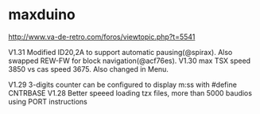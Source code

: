 # maxduino

http://www.va-de-retro.com/foros/viewtopic.php?t=5541

V1.31 Modified ID20,2A to support automatic pausing(@spirax). Also swapped REW-FW for block navigation(@acf76es). 
V1.30 max TSX speed 3850 vs cas speed 3675. Also changed in Menu.

V1.29 3-digits counter can be configured to display m:ss with #define CNTRBASE V1.28 Better speeed loading tzx files, more than 5000 baudios using PORT instructions